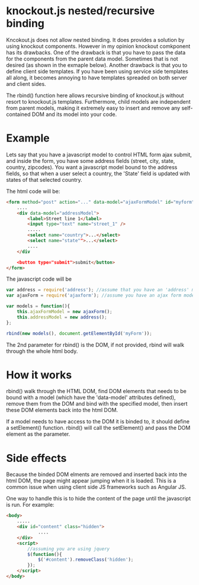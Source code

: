 knockout.js nested/recursive binding
============

Kncokout.js does not allow nested binding. It does provides a solution by using knockout components. However in my opinion knockout comkponent has its drawbacks. One of the drawback is that you have to pass the data for the components from the parent data model. Sometimes that is not desired (as shown in the exmaple below). Another drawback is that you to define client side templates. If you have been using service side templates all along, it becomes annoying to have templates spreaded on both server and client sides. 

The rbind() function here allows recursive binding of knockout.js without resort to knockout.js templates. Furthermore, child models are independent from parent models, making it extremely easy to insert and remove any self-contained DOM and its model into your code.

Example
============
Lets say that you have a javascript model to control HTML form ajax submit, and inside the form, you have some address fields (street, city, state, country, zipcodes). You want a javascript model bound to the address fields, so that when a user select a country, the 'State' field is updated with states of that selected country.

The html code will be:
```html
<form method="post" action="..." data-model="ajaxFormModel" id="myform">
	....
	<div data-model="addressModel">
		<label>Street line 1</label>
		<input type="text" name="street_1" />
		.....
		<select name="country">...</select>
		<select name="state"">...</select>
		....
	</div

	<button type="submit">submit</button>
</form>
```

The javascript code will be

```js
var address = require('address'); //assume that you have an 'address' model
var ajaxForm = require('ajaxform'); //assume you have an ajax form model to handle ajax form submission

var models = function(){
	this.ajaxFormModel = new ajaxForm();
	this.addressModel = new address();
};

rbind(new models(), document.getElementById('myForm'));
```

The 2nd parameter for rbind() is the DOM, if not provided, rbind will walk through the whole html body.

How it works
============
rbind() walk through the HTML DOM, find DOM elements that needs to be bound with a model (which have the 'data-model' attributes defined), remove them from the DOM and bind with the specified model, then insert these DOM elements back into the html DOM. 

If a model needs to have access to the DOM it is binded to, it should define a setElement() function. rbind() will call the setElement() and pass the DOM element as the parameter. 

Side effects
============
Because the binded DOM elments are removed and inserted back into the html DOM, the page might appear jumping when it is loaded. This is a common issue when using client side JS frameworks such as Angular JS.

One way to handle this is to hide the content of the page until the javascript is run. For example:

```html
<body>
	.....
	<div id="content" class="hidden">
            ....
	</div>
	<script>
		//assuming you are using jquery
		$(function(){
			$('#content').removeClass('hidden');
		});
	</script>
</body>

```


